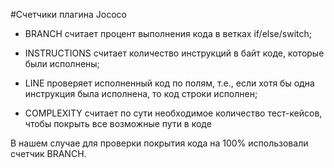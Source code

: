 #Cчетчики плагина Jococo
 
* BRANCH считает процент выполнения кода в ветках if/else/switch;

* INSTRUCTIONS считает количество инструкций в байт коде, которые были исполнены;

* LINE проверяет исполненный код по полям, т.е., если хотя бы одна инструкция была исполнена, то код строки исполнен;

* COMPLEXITY считает по сути необходимое количество тест-кейсов, чтобы покрыть все возможные пути в коде

В нашем случае для проверки покрытия кода на 100% использовали счетчик BRANCH.